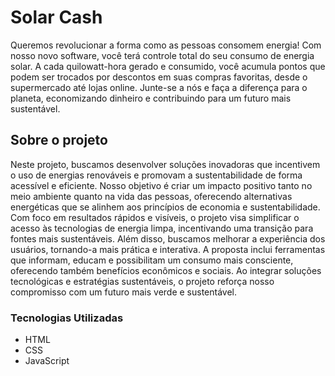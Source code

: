 # Solar Cash

Queremos revolucionar a forma como as pessoas consomem energia! Com nosso novo software, você terá controle total do seu consumo de energia solar. A cada quilowatt-hora gerado e consumido, você acumula pontos que podem ser trocados por descontos em suas compras favoritas, desde o supermercado até lojas online. Junte-se a nós e faça a diferença para o planeta, economizando dinheiro e contribuindo para um futuro mais sustentável.

## Sobre o projeto
Neste projeto, buscamos desenvolver soluções inovadoras que incentivem o uso de energias renováveis e promovam a sustentabilidade de forma acessível e eficiente. Nosso objetivo é criar um impacto positivo tanto no meio ambiente quanto na vida das pessoas, oferecendo alternativas energéticas que se alinhem aos princípios de economia e sustentabilidade. Com foco em resultados rápidos e visíveis, o projeto visa simplificar o acesso às tecnologias de energia limpa, incentivando uma transição para fontes mais sustentáveis. Além disso, buscamos melhorar a experiência dos usuários, tornando-a mais prática e interativa. A proposta inclui ferramentas que informam, educam e possibilitam um consumo mais consciente, oferecendo também benefícios econômicos e sociais. Ao integrar soluções tecnológicas e estratégias sustentáveis, o projeto reforça nosso compromisso com um futuro mais verde e sustentável.

### Tecnologias Utilizadas

- HTML
- CSS
- JavaScript
